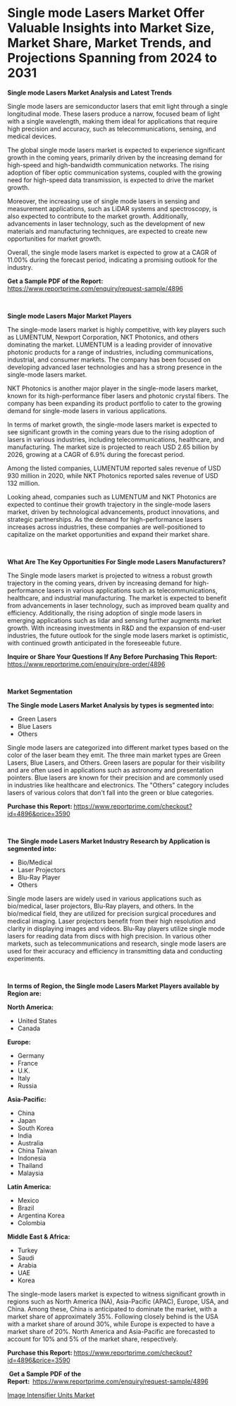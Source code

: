 <p><h1>Single mode Lasers Market Offer Valuable Insights into Market Size, Market Share, Market Trends, and Projections Spanning from 2024 to 2031</h1></p><p><strong>Single mode Lasers Market Analysis and Latest Trends</strong></p>
<p><p>Single mode lasers are semiconductor lasers that emit light through a single longitudinal mode. These lasers produce a narrow, focused beam of light with a single wavelength, making them ideal for applications that require high precision and accuracy, such as telecommunications, sensing, and medical devices.</p><p>The global single mode lasers market is expected to experience significant growth in the coming years, primarily driven by the increasing demand for high-speed and high-bandwidth communication networks. The rising adoption of fiber optic communication systems, coupled with the growing need for high-speed data transmission, is expected to drive the market growth.</p><p>Moreover, the increasing use of single mode lasers in sensing and measurement applications, such as LiDAR systems and spectroscopy, is also expected to contribute to the market growth. Additionally, advancements in laser technology, such as the development of new materials and manufacturing techniques, are expected to create new opportunities for market growth.</p><p>Overall, the single mode lasers market is expected to grow at a CAGR of 11.00% during the forecast period, indicating a promising outlook for the industry.</p></p>
<p><strong>Get a Sample PDF of the Report:&nbsp;</strong> <a href="https://www.reportprime.com/enquiry/request-sample/4896">https://www.reportprime.com/enquiry/request-sample/4896</a></p>
<p>&nbsp;</p>
<p><strong>Single mode Lasers Major Market Players</strong></p>
<p><p>The single-mode lasers market is highly competitive, with key players such as LUMENTUM, Newport Corporation, NKT Photonics, and others dominating the market. LUMENTUM is a leading provider of innovative photonic products for a range of industries, including communications, industrial, and consumer markets. The company has been focused on developing advanced laser technologies and has a strong presence in the single-mode lasers market.</p><p>NKT Photonics is another major player in the single-mode lasers market, known for its high-performance fiber lasers and photonic crystal fibers. The company has been expanding its product portfolio to cater to the growing demand for single-mode lasers in various applications.</p><p>In terms of market growth, the single-mode lasers market is expected to see significant growth in the coming years due to the rising adoption of lasers in various industries, including telecommunications, healthcare, and manufacturing. The market size is projected to reach USD 2.65 billion by 2026, growing at a CAGR of 6.9% during the forecast period.</p><p>Among the listed companies, LUMENTUM reported sales revenue of USD 930 million in 2020, while NKT Photonics reported sales revenue of USD 132 million.</p><p>Looking ahead, companies such as LUMENTUM and NKT Photonics are expected to continue their growth trajectory in the single-mode lasers market, driven by technological advancements, product innovations, and strategic partnerships. As the demand for high-performance lasers increases across industries, these companies are well-positioned to capitalize on the market opportunities and expand their market share.</p></p>
<p>&nbsp;</p>
<p><strong>What Are The Key Opportunities For Single mode Lasers Manufacturers?</strong></p>
<p><p>The Single mode lasers market is projected to witness a robust growth trajectory in the coming years, driven by increasing demand for high-performance lasers in various applications such as telecommunications, healthcare, and industrial manufacturing. The market is expected to benefit from advancements in laser technology, such as improved beam quality and efficiency. Additionally, the rising adoption of single mode lasers in emerging applications such as lidar and sensing further augments market growth. With increasing investments in R&D and the expansion of end-user industries, the future outlook for the single mode lasers market is optimistic, with continued growth anticipated in the foreseeable future.</p></p>
<p><strong>Inquire or Share Your Questions If Any Before Purchasing This Report:</strong> <a href="https://www.reportprime.com/enquiry/pre-order/4896">https://www.reportprime.com/enquiry/pre-order/4896</a></p>
<p>&nbsp;</p>
<p><strong>Market Segmentation</strong></p>
<p><strong>The Single mode Lasers Market Analysis by types is segmented into:</strong></p>
<p><ul><li>Green Lasers</li><li>Blue Lasers</li><li>Others</li></ul></p>
<p><p>Single mode lasers are categorized into different market types based on the color of the laser beam they emit. The three main market types are Green Lasers, Blue Lasers, and Others. Green lasers are popular for their visibility and are often used in applications such as astronomy and presentation pointers. Blue lasers are known for their precision and are commonly used in industries like healthcare and electronics. The "Others" category includes lasers of various colors that don't fall into the green or blue categories.</p></p>
<p><strong>Purchase this Report:&nbsp;</strong><a href="https://www.reportprime.com/checkout?id=4896&price=3590">https://www.reportprime.com/checkout?id=4896&price=3590</a></p>
<p>&nbsp;</p>
<p><strong>The Single mode Lasers Market Industry Research by Application is segmented into:</strong></p>
<p><ul><li>Bio/Medical</li><li>Laser Projectors</li><li>Blu-Ray Player</li><li>Others</li></ul></p>
<p><p>Single mode lasers are widely used in various applications such as bio/medical, laser projectors, Blu-Ray players, and others. In the bio/medical field, they are utilized for precision surgical procedures and medical imaging. Laser projectors benefit from their high resolution and clarity in displaying images and videos. Blu-Ray players utilize single mode lasers for reading data from discs with high precision. In various other markets, such as telecommunications and research, single mode lasers are used for their accuracy and efficiency in transmitting data and conducting experiments.</p></p>
<p>&nbsp;</p>
<p><strong>In terms of Region, the Single mode Lasers Market Players available by Region are:</strong></p>
<p>
    <p> <strong> North America: </strong>
        <ul>
            <li>United States</li>
            <li>Canada</li>
        </ul>
        </p> 
    <p> <strong> Europe: </strong>
        <ul>
            <li>Germany</li>
            <li>France</li>
            <li>U.K.</li>
            <li>Italy</li>
            <li>Russia</li>
        </ul>
        </p> 
    <p> <strong> Asia-Pacific: </strong>
        <ul>
            <li>China</li>
            <li>Japan</li>
            <li>South Korea</li>
            <li>India</li>
            <li>Australia</li>
            <li>China Taiwan</li>
            <li>Indonesia</li>
            <li>Thailand</li>
            <li>Malaysia</li>
        </ul>
        </p> 
    <p> <strong> Latin America: </strong>
        <ul>
            <li>Mexico</li>
            <li>Brazil</li>
            <li>Argentina Korea</li>
            <li>Colombia</li>
        </ul>
        </p> 
    <p> <strong> Middle East & Africa: </strong>
        <ul>
            <li>Turkey</li>
            <li>Saudi</li>
            <li>Arabia</li>
            <li>UAE</li>
            <li>Korea</li>
        </ul>
    </p>
    </p>
<p><p>The single-mode lasers market is expected to witness significant growth in regions such as North America (NA), Asia-Pacific (APAC), Europe, USA, and China. Among these, China is anticipated to dominate the market, with a market share of approximately 35%. Following closely behind is the USA with a market share of around 30%, while Europe is expected to have a market share of 20%. North America and Asia-Pacific are forecasted to account for 10% and 5% of the market share, respectively.</p></p>
<p><strong>Purchase this Report: </strong><a href="https://www.reportprime.com/checkout?id=4896&price=3590">https://www.reportprime.com/checkout?id=4896&price=3590</a></p>
<p>&nbsp;<strong>Get a Sample PDF of the Report:&nbsp;&nbsp;</strong><a href="https://www.reportprime.com/enquiry/request-sample/4896">https://www.reportprime.com/enquiry/request-sample/4896</a></p>
<p><strong></strong></p>
<p><p><a href="https://github.com/pizolina/Market-Research-Report-List-3/blob/main/image-intensifier-units-market.md">Image Intensifier Units Market</a></p></p>